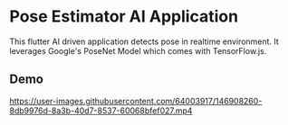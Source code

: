 # Pose Estimator AI Application

This flutter AI driven application detects pose in realtime environment. It leverages Google's PoseNet Model which comes with TensorFlow.js. 

## Demo 



https://user-images.githubusercontent.com/64003917/146908260-8db9976d-8a3b-40d7-8537-60068bfef027.mp4

